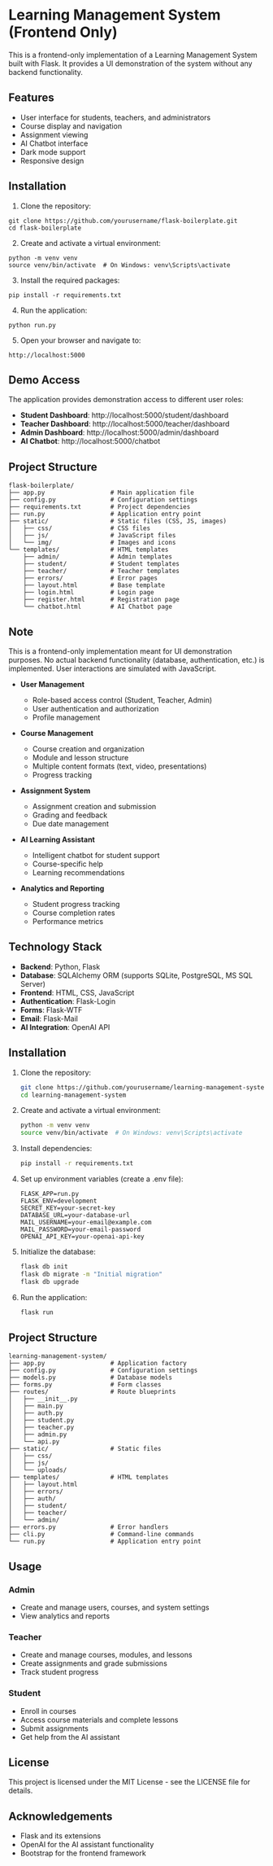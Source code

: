 # Learning Management System (Frontend Only)

This is a frontend-only implementation of a Learning Management System built with Flask. It provides a UI demonstration of the system without any backend functionality.

## Features

- User interface for students, teachers, and administrators
- Course display and navigation
- Assignment viewing
- AI Chatbot interface
- Dark mode support
- Responsive design

## Installation

1. Clone the repository:
```
git clone https://github.com/yourusername/flask-boilerplate.git
cd flask-boilerplate
```

2. Create and activate a virtual environment:
```
python -m venv venv
source venv/bin/activate  # On Windows: venv\Scripts\activate
```

3. Install the required packages:
```
pip install -r requirements.txt
```

4. Run the application:
```
python run.py
```

5. Open your browser and navigate to:
```
http://localhost:5000
```

## Demo Access

The application provides demonstration access to different user roles:

- **Student Dashboard**: http://localhost:5000/student/dashboard
- **Teacher Dashboard**: http://localhost:5000/teacher/dashboard
- **Admin Dashboard**: http://localhost:5000/admin/dashboard
- **AI Chatbot**: http://localhost:5000/chatbot

## Project Structure

```
flask-boilerplate/
├── app.py                  # Main application file
├── config.py               # Configuration settings
├── requirements.txt        # Project dependencies
├── run.py                  # Application entry point
├── static/                 # Static files (CSS, JS, images)
│   ├── css/                # CSS files
│   ├── js/                 # JavaScript files
│   └── img/                # Images and icons
└── templates/              # HTML templates
    ├── admin/              # Admin templates
    ├── student/            # Student templates
    ├── teacher/            # Teacher templates
    ├── errors/             # Error pages
    ├── layout.html         # Base template
    ├── login.html          # Login page
    ├── register.html       # Registration page
    └── chatbot.html        # AI Chatbot page
```

## Note

This is a frontend-only implementation meant for UI demonstration purposes. No actual backend functionality (database, authentication, etc.) is implemented. User interactions are simulated with JavaScript. 
- **User Management**
  - Role-based access control (Student, Teacher, Admin)
  - User authentication and authorization
  - Profile management

- **Course Management**
  - Course creation and organization
  - Module and lesson structure
  - Multiple content formats (text, video, presentations)
  - Progress tracking

- **Assignment System**
  - Assignment creation and submission
  - Grading and feedback
  - Due date management

- **AI Learning Assistant**
  - Intelligent chatbot for student support
  - Course-specific help
  - Learning recommendations

- **Analytics and Reporting**
  - Student progress tracking
  - Course completion rates
  - Performance metrics

## Technology Stack

- **Backend**: Python, Flask
- **Database**: SQLAlchemy ORM (supports SQLite, PostgreSQL, MS SQL Server)
- **Frontend**: HTML, CSS, JavaScript
- **Authentication**: Flask-Login
- **Forms**: Flask-WTF
- **Email**: Flask-Mail
- **AI Integration**: OpenAI API

## Installation

1. Clone the repository:
   ```bash
   git clone https://github.com/yourusername/learning-management-system.git
   cd learning-management-system
   ```

2. Create and activate a virtual environment:
   ```bash
   python -m venv venv
   source venv/bin/activate  # On Windows: venv\Scripts\activate
   ```

3. Install dependencies:
   ```bash
   pip install -r requirements.txt
   ```

4. Set up environment variables (create a .env file):
   ```
   FLASK_APP=run.py
   FLASK_ENV=development
   SECRET_KEY=your-secret-key
   DATABASE_URL=your-database-url
   MAIL_USERNAME=your-email@example.com
   MAIL_PASSWORD=your-email-password
   OPENAI_API_KEY=your-openai-api-key
   ```

5. Initialize the database:
   ```bash
   flask db init
   flask db migrate -m "Initial migration"
   flask db upgrade
   ```

6. Run the application:
   ```bash
   flask run
   ```

## Project Structure

```
learning-management-system/
├── app.py                  # Application factory
├── config.py               # Configuration settings
├── models.py               # Database models
├── forms.py                # Form classes
├── routes/                 # Route blueprints
│   ├── __init__.py
│   ├── main.py
│   ├── auth.py
│   ├── student.py
│   ├── teacher.py
│   ├── admin.py
│   └── api.py
├── static/                 # Static files
│   ├── css/
│   ├── js/
│   └── uploads/
├── templates/              # HTML templates
│   ├── layout.html
│   ├── errors/
│   ├── auth/
│   ├── student/
│   ├── teacher/
│   └── admin/
├── errors.py               # Error handlers
├── cli.py                  # Command-line commands
└── run.py                  # Application entry point
```

## Usage

### Admin
- Create and manage users, courses, and system settings
- View analytics and reports

### Teacher
- Create and manage courses, modules, and lessons
- Create assignments and grade submissions
- Track student progress

### Student
- Enroll in courses
- Access course materials and complete lessons
- Submit assignments
- Get help from the AI assistant

## License

This project is licensed under the MIT License - see the LICENSE file for details.

## Acknowledgements

- Flask and its extensions
- OpenAI for the AI assistant functionality
- Bootstrap for the frontend framework 
